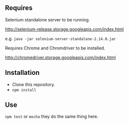 ## Requires

Selenium standalone server to be running.

http://selenium-release.storage.googleapis.com/index.html

e.g. `java -jar selenium-server-standalone-2.14.0.jar`

Requires Chrome and Chromdriver to be installed.

http://chromedriver.storage.googleapis.com/index.html

## Installation

* Clone this repository.
* `npm install`

## Use

`npm test` or `mocha` they do the same thing here.